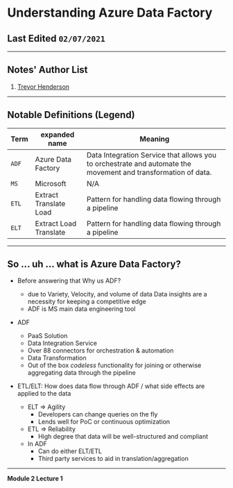 # Understanding Azure Data Factory  

## Last Edited `02/07/2021`

---  

## Notes' Author List

1. [Trevor Henderson](https://github.com/trevor-henderson)

---  

## Notable Definitions (Legend)  

| Term | expanded name | Meaning |  
|------|---------------|---------|
| `ADF` |Azure Data Factory| Data Integration Service that allows you to orchestrate and automate the movement and transformation of data. |
| `MS` | Microsoft | N/A |  
| `ETL` | Extract Translate Load | Pattern for handling data flowing through a pipeline |  
| `ELT` | Extract Load Translate | Pattern for handling data flowing through a pipeline |  

---  

## So ... uh ... what is Azure Data Factory?  

- Before answering that Why us ADF?
  - due to Variety, Velocity, and volume of data Data insights 
    are a necessity for keeping a competitive edge  
  - ADF is MS main data engineering tool
    
- ADF
  - PaaS Solution  
  - Data Integration Service  
  - Over 88 connectors for orchestration & automation  
  - Data Transformation  
  - Out of the box _codeless_ functionality for joining or otherwise aggregating data through the pipeline

- ETL/ELT: How does data flow through ADF / what side effects are applied to the data
  - ELT => Agility  
      - Developers can change queries on the fly  
      - Lends well for PoC or continuous optimization  
  - ETL => Reliability  
    - High degree that data will be well-structured and compliant
  - In ADF
    - Can do either ELT/ETL
    - Third party services to aid in translation/aggregation

---  

**Module 2 Lecture 1**